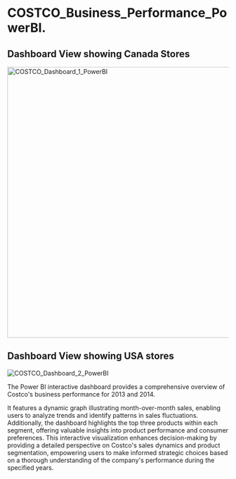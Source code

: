 # COSTCO_Business_Performance_PowerBI.

## Dashboard View showing Canada Stores <br>
<img width="616" alt="COSTCO_Dashboard_1_PowerBI" src="https://github.com/Oye4short/COSTCO_Business_Performance_PowerBI/assets/134823831/bf175588-68a6-4f5b-9b75-7971fd679963"><br>

## Dashboard View showing USA stores <br>
![COSTCO_Dashboard_2_PowerBI](https://github.com/Oye4short/COSTCO_Business_Performance_PowerBI/assets/134823831/880875ca-622f-4687-834f-c3aea601d68c)

The Power BI interactive dashboard provides a comprehensive overview of Costco's business performance for 2013 and 2014. 

It features a dynamic graph illustrating month-over-month sales, enabling users to analyze trends and identify patterns in sales fluctuations. Additionally, the dashboard highlights the top three products within each segment, offering valuable insights into product performance and consumer preferences. This interactive visualization enhances decision-making by providing a detailed perspective on Costco's sales dynamics and product segmentation, empowering users to make informed strategic choices based on a thorough understanding of the company's performance during the specified years.


